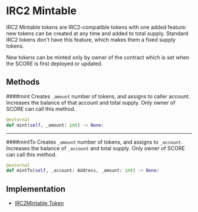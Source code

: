 # IRC2 Mintable
IRC2 Mintable tokens are IRC2-compatible tokens with one added feature: new tokens can be created at any time and added to total supply. Standard IRC2 tokens don't have this feature, which makes them a fixed supply tokens.

New tokens can be minted only by owner of the contract which is set when the SCORE is first deployed or updated.

## Methods

####mint
Creates `_amount` number of tokens, and assigns to caller account. Increases the balance of that account and total supply. Only owner of SCORE can call this method.
```Python
@external
def mint(self, _amount: int) -> None:
```
<hr>

####mintTo 
Creates `_amount` number of tokens, and assigns to `_account`. Increases the balance of `_account` and total supply. Only owner of SCORE can call this method.

```Python
@external
def mintTo(self, _account: Address, _amount: int) -> None:
```

## Implementation
* [IRC2Mintable Token](https://github.com/OpenDevICON/odi-contracts/blob/test-fixed/ODIContracts/tokens/IRC2mintable.py "IRC2Mintable")